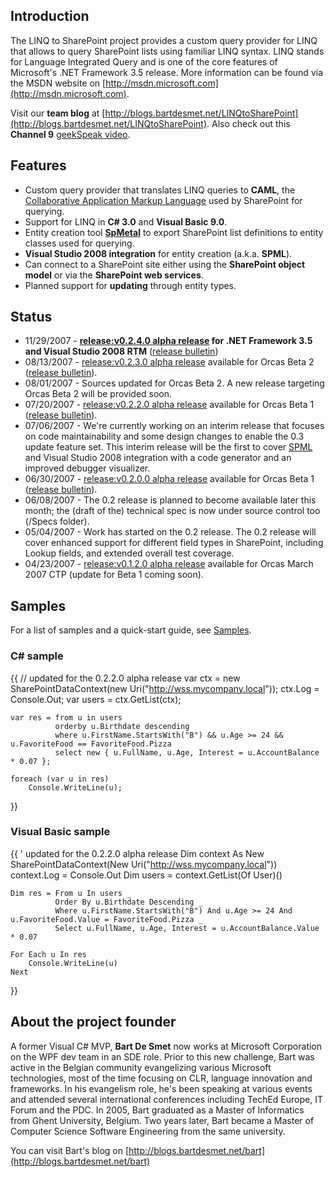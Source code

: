 ## Introduction

The LINQ to SharePoint project provides a custom query provider for LINQ that allows to query SharePoint lists using familiar LINQ syntax. LINQ stands for Language Integrated Query and is one of the core features of Microsoft's .NET Framework 3.5 release. More information can be found via the MSDN website on [http://msdn.microsoft.com](http://msdn.microsoft.com).

Visit our **team blog** at [http://blogs.bartdesmet.net/LINQtoSharePoint](http://blogs.bartdesmet.net/LINQtoSharePoint). Also check out this **Channel 9** [geekSpeak video](http://channel9.msdn.com/ShowPost.aspx?PostID=353173).

## Features

* Custom query provider that translates LINQ queries to **CAML**, the [Collaborative Application Markup Language](http://msdn2.microsoft.com/en-us/library/ms462365.aspx) used by SharePoint for querying.
* Support for LINQ in **C# 3.0** and **Visual Basic 9.0**.
* Entity creation tool **[SpMetal](SpMetal)** to export SharePoint list definitions to entity classes used for querying.
* **Visual Studio 2008 integration** for entity creation (a.k.a. **SPML**).
* Can connect to a SharePoint site either using the **SharePoint object model** or via the **SharePoint web services**.
* Planned support for **updating** through entity types.

## Status

* 11/29/2007 - **[release:v0.2.4.0 alpha release](8713) for .NET Framework 3.5 and Visual Studio 2008 RTM** ([release bulletin](http://community.bartdesmet.net/blogs/linqtosharepoint/archive/2007/11/30/now-available-0-2-4-0-alpha-for-orcas-rtm.aspx))
* 08/13/2007 - [release:v0.2.3.0 alpha release](6400) available for Orcas Beta 2 ([release bulletin](http://community.bartdesmet.net/blogs/linqtosharepoint/archive/2007/08/14/alpha-0-2-3-now-available.aspx)).
* 08/01/2007 - Sources updated for Orcas Beta 2. A new release targeting Orcas Beta 2 will be provided soon.
* 07/20/2007 - [release:v0.2.2.0 alpha release](5973) available for Orcas Beta 1 ([release bulletin](http://community.bartdesmet.net/blogs/linqtosharepoint/archive/2007/07/20/the-0-2-2-alpha-interim-release-an-overview.aspx)).
* 07/06/2007 - We're currently working on an interim release that focuses on code maintainability and some design changes to enable the 0.3 update feature set. This interim release will be the first to cover [SPML](http://community.bartdesmet.net/blogs/linqtosharepoint/archive/2007/07/04/linq-to-sharepoint-introducing-spml.aspx) and Visual Studio 2008 integration with a code generator and an improved debugger visualizer.
* 06/30/2007 - [release:v0.2.0.0 alpha release](5390) available for Orcas Beta 1 ([release bulletin](http://community.bartdesmet.net/blogs/linqtosharepoint/archive/2007/07/03/linq-to-sharepoint-alpha-v0-2-available.aspx)).
* 06/08/2007 - The 0.2 release is planned to become available later this month; the (draft of the) technical spec is now under source control too (/Specs folder).
* 05/04/2007 - Work has started on the 0.2 release. The 0.2 release will cover enhanced support for different field types in SharePoint, including Lookup fields, and extended overall test coverage.
* 04/23/2007 - [release:v0.1.2.0 alpha release](3637) available for Orcas March 2007 CTP (update for Beta 1 coming soon).

## Samples

For a list of samples and a quick-start guide, see [Samples](Samples).

### C# sample

{{
    // updated for the 0.2.2.0 alpha release
    var ctx = new SharePointDataContext(new Uri("http://wss.mycompany.local"));
    ctx.Log = Console.Out;
    var users = ctx.GetList<Users>(ctx);

    var res = from u in users
              orderby u.Birthdate descending
              where u.FirstName.StartsWith("B") && u.Age >= 24 && u.FavoriteFood == FavoriteFood.Pizza
              select new { u.FullName, u.Age, Interest = u.AccountBalance * 0.07 };

    foreach (var u in res)
        Console.WriteLine(u);
}}

### Visual Basic sample

{{
    ' updated for the 0.2.2.0 alpha release
    Dim context As New SharePointDataContext(New Uri("http://wss.mycompany.local"))
    context.Log = Console.Out
    Dim users = context.GetList(Of User)()

    Dim res = From u In users _
              Order By u.Birthdate Descending _
              Where u.FirstName.StartsWith("B") And u.Age >= 24 And u.FavoriteFood.Value = FavoriteFood.Pizza _
              Select u.FullName, u.Age, Interest = u.AccountBalance.Value * 0.07

    For Each u In res
        Console.WriteLine(u)
    Next
}}

## About the project founder

A former Visual C# MVP, **Bart De Smet** now works at Microsoft Corporation on the WPF dev team in an SDE role. Prior to this new challenge, Bart was active in the Belgian community evangelizing various Microsoft technologies, most of the time focusing on CLR, language innovation and frameworks. In his evangelism role, he's been speaking at various events and attended several international conferences including TechEd Europe, IT Forum and the PDC. In 2005, Bart graduated as a Master of Informatics from Ghent University, Belgium. Two years later, Bart became a Master of Computer Science Software Engineering from the same university.

You can visit Bart's blog on [http://blogs.bartdesmet.net/bart](http://blogs.bartdesmet.net/bart)